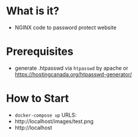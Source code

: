 # What is it?
- NGINX code to password protect website

# Prerequisites
- generate .htpasswd via `htpasswd` by apache or https://hostingcanada.org/htpasswd-generator/


# How to Start
- `docker-compose up`
URLS:
- http://localhost/images/test.png
- http://localhost